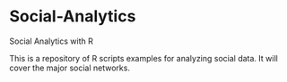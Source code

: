 Social-Analytics
================

Social Analytics with R

This is a repository of R scripts examples for analyzing social data. It will cover the major social networks.
